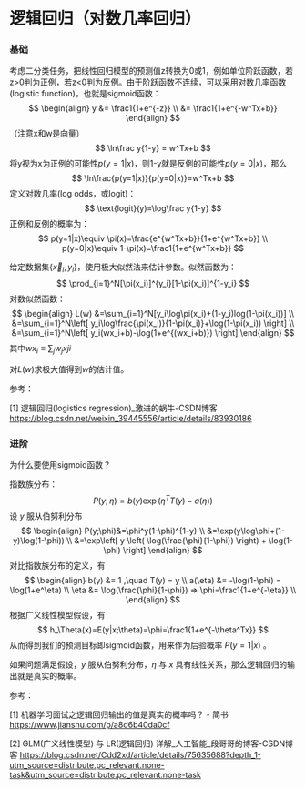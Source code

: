 # 逻辑回归（对数几率回归）

### 基础

考虑二分类任务，把线性回归模型的预测值z转换为0或1，例如单位阶跃函数，若z>0判为正例，若z<0判为反例。由于阶跃函数不连续，可以采用对数几率函数(logistic function)，也就是sigmoid函数：
$$
\begin{align}
y &= \frac1{1+e^{-z}} \\
  &= \frac1{1+e^{-w^Tx+b}}
\end{align}
$$
（注意x和w是向量）
$$
\ln\frac y{1-y} = w^Tx+b
$$
将y视为x为正例的可能性$p(y=1|x)$，则1-y就是反例的可能性$p(y=0|x)$，那么
$$
\ln\frac{p(y=1|x)}{p(y=0|x)}=w^Tx+b
$$
定义对数几率(log odds，或logit)：
$$
\text{logit}(y)=\log\frac y{1-y}
$$
正例和反例的概率为：
$$
p(y=1|x)\equiv \pi(x)=\frac{e^{w^Tx+b}}{1+e^{w^Tx+b}} \\
p(y=0|x)\equiv 1-\pi(x)=\frac1{1+e^{w^Tx+b}}
$$


给定数据集$\{\vec{x}_i,y_i\}$，使用极大似然法来估计参数。似然函数为：
$$
\prod_{i=1}^N[\pi(x_i)]^{y_i}[1-\pi(x_i)]^{1-y_i}
$$
对数似然函数：
$$
\begin{align}
L(w) &=\sum_{i=1}^N[y_i\log\pi(x_i)+(1-y_i)log(1-\pi(x_i))] \\
&=\sum_{i=1}^N\left[ y_i\log\frac{\pi(x_i)}{1-\pi(x_i)}+\log(1-\pi(x_i)) \right] \\
&=\sum_{i=1}^N\left[ y_i(wx_i+b)-\log(1+e^{(wx_i+b)}) \right]
\end{align}
$$
其中$wx_i\equiv\sum_j w_jxji$

对$L(w)$求极大值得到$w$的估计值。



参考：

[1] 逻辑回归(logistics regression)_激进的蜗牛-CSDN博客
https://blog.csdn.net/weixin_39445556/article/details/83930186



### 进阶

为什么要使用sigmoid函数？

指数族分布：
$$
P(y;\eta)=b(y)\exp(\eta^T T(y)-a(\eta))
$$
设 $y$ 服从伯努利分布
$$
\begin{align}
P(y;\phi)&=\phi^y(1-\phi)^{1-y} \\
&=\exp(y\log\phi+(1-y)\log(1-\phi)) \\
&=\exp\left[ y \left( \log(\frac{\phi}{1-\phi}) \right) + \log(1-\phi) \right]
\end{align}
$$
对比指数族分布的定义，有
$$
\begin{align}
b(y) &= 1 ,\quad T(y) = y \\
a(\eta) &= -\log(1-\phi) = \log(1+e^\eta) \\
\eta &= \log(\frac{\phi}{1-\phi}) => \phi=\frac1{1+e^{-\eta}} \\
\end{align}
$$
根据广义线性模型假设，有
$$
h_\Theta(x)=E(y|x;\theta)=\phi=\frac1{1+e^{-\theta^Tx}}
$$
从而得到我们的预测目标即sigmoid函数，用来作为后验概率 $P(y=1|x)$ 。

如果问题满足假设，$y$ 服从伯努利分布，$\eta$ 与 $x$ 具有线性关系，那么逻辑回归的输出就是真实的概率。



参考：

[1] 机器学习面试之逻辑回归输出的值是真实的概率吗？ - 简书
https://www.jianshu.com/p/a8d6b40da0cf

[2] GLM(广义线性模型) 与 LR(逻辑回归) 详解_人工智能_段哥哥的博客-CSDN博客
https://blog.csdn.net/Cdd2xd/article/details/75635688?depth_1-utm_source=distribute.pc_relevant.none-task&utm_source=distribute.pc_relevant.none-task

